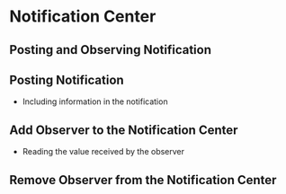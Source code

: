 # Notification Center

## Posting and Observing Notification

## Posting Notification
- Including information in the notification

## Add Observer to the Notification Center
- Reading the value received by the observer

## Remove Observer from the Notification Center
